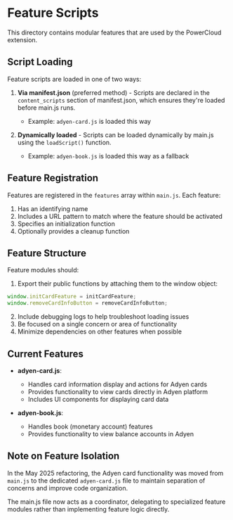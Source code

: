 # Feature Scripts

This directory contains modular features that are used by the PowerCloud extension.

## Script Loading

Feature scripts are loaded in one of two ways:

1. **Via manifest.json** (preferred method) - Scripts are declared in the `content_scripts` section of manifest.json, which ensures they're loaded before main.js runs.
   - Example: `adyen-card.js` is loaded this way

2. **Dynamically loaded** - Scripts can be loaded dynamically by main.js using the `loadScript()` function.
   - Example: `adyen-book.js` is loaded this way as a fallback

## Feature Registration

Features are registered in the `features` array within `main.js`. Each feature:

1. Has an identifying name
2. Includes a URL pattern to match where the feature should be activated
3. Specifies an initialization function
4. Optionally provides a cleanup function

## Feature Structure

Feature modules should:

1. Export their public functions by attaching them to the window object:

```javascript
window.initCardFeature = initCardFeature;
window.removeCardInfoButton = removeCardInfoButton;
```

2. Include debugging logs to help troubleshoot loading issues
3. Be focused on a single concern or area of functionality
4. Minimize dependencies on other features when possible

## Current Features

- **adyen-card.js**: 
  - Handles card information display and actions for Adyen cards
  - Provides functionality to view cards directly in Adyen platform
  - Includes UI components for displaying card data

- **adyen-book.js**: 
  - Handles book (monetary account) features
  - Provides functionality to view balance accounts in Adyen

## Note on Feature Isolation

In the May 2025 refactoring, the Adyen card functionality was moved from `main.js` to the dedicated `adyen-card.js` file to maintain separation of concerns and improve code organization. 

The main.js file now acts as a coordinator, delegating to specialized feature modules rather than implementing feature logic directly.
